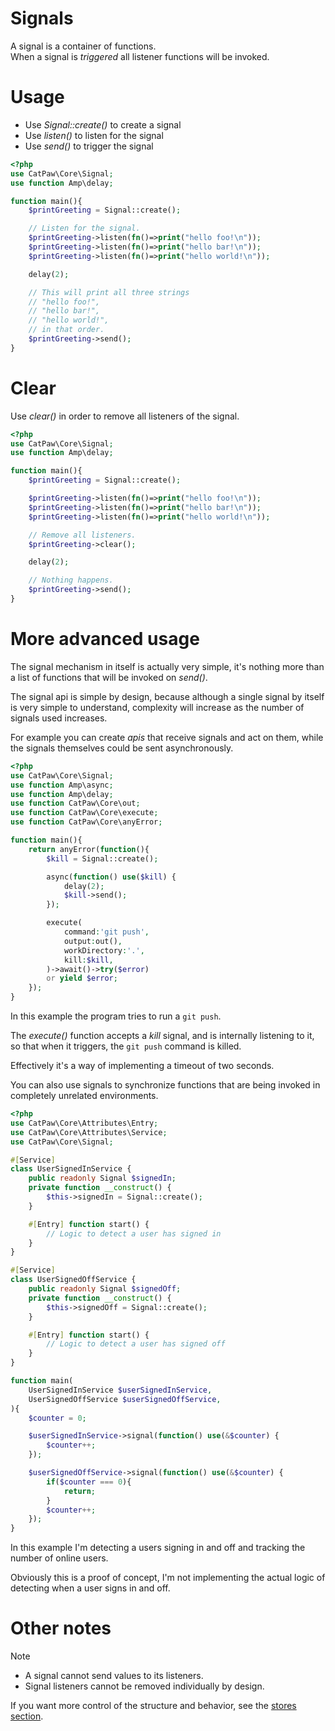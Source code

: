# Signals

A signal is a container of functions.\
When a signal is _triggered_ all listener functions will be invoked.

# Usage

- Use _Signal::create()_ to create a signal
- Use _listen()_ to listen for the signal
- Use _send()_ to trigger the signal

```php
<?php
use CatPaw\Core\Signal;
use function Amp\delay;

function main(){
    $printGreeting = Signal::create();

    // Listen for the signal.
    $printGreeting->listen(fn()=>print("hello foo!\n"));
    $printGreeting->listen(fn()=>print("hello bar!\n"));
    $printGreeting->listen(fn()=>print("hello world!\n"));

    delay(2);

    // This will print all three strings
    // "hello foo!",
    // "hello bar!",
    // "hello world!",
    // in that order.
    $printGreeting->send();
}
```

# Clear

Use _clear()_ in order to remove all listeners of the signal.

```php
<?php
use CatPaw\Core\Signal;
use function Amp\delay;

function main(){
    $printGreeting = Signal::create();

    $printGreeting->listen(fn()=>print("hello foo!\n"));
    $printGreeting->listen(fn()=>print("hello bar!\n"));
    $printGreeting->listen(fn()=>print("hello world!\n"));

    // Remove all listeners.
    $printGreeting->clear();

    delay(2);

    // Nothing happens.
    $printGreeting->send();
}
```

# More advanced usage

The signal mechanism in itself is actually very simple, it's nothing more than a list of functions that will be invoked on _send()_.

The signal api is simple by design, because although a single signal by itself is very simple to understand, complexity will increase as the number of signals used increases.

For example you can create _apis_ that receive signals and act on them, while the signals themselves could be sent asynchronously.

```php
<?php
use CatPaw\Core\Signal;
use function Amp\async;
use function Amp\delay;
use function CatPaw\Core\out;
use function CatPaw\Core\execute;
use function CatPaw\Core\anyError;

function main(){
    return anyError(function(){
        $kill = Signal::create();

        async(function() use($kill) {
            delay(2);
            $kill->send();
        });

        execute(
            command:'git push',
            output:out(),
            workDirectory:'.',
            kill:$kill,
        )->await()->try($error)
        or yield $error;
    });
}
```

In this example the program tries to run a `git push`.

The _execute()_ function accepts a _kill_ signal, and is internally listening to it, so that when it triggers, the `git push` command is killed.

Effectively it's a way of implementing a timeout of two seconds.

You can also use signals to synchronize functions that are being invoked in completely unrelated environments.

```php
<?php
use CatPaw\Core\Attributes\Entry;
use CatPaw\Core\Attributes\Service;
use CatPaw\Core\Signal;

#[Service]
class UserSignedInService {
    public readonly Signal $signedIn;
    private function __construct() {
        $this->signedIn = Signal::create();
    }

    #[Entry] function start() {
        // Logic to detect a user has signed in
    }
}

#[Service]
class UserSignedOffService {
    public readonly Signal $signedOff;
    private function __construct() {
        $this->signedOff = Signal::create();
    }

    #[Entry] function start() {
        // Logic to detect a user has signed off
    }
}

function main(
    UserSignedInService $userSignedInService,
    UserSignedOffService $userSignedOffService,
){
    $counter = 0;

    $userSignedInService->signal(function() use(&$counter) {
        $counter++;
    });

    $userSignedOffService->signal(function() use(&$counter) {
        if($counter === 0){
            return;
        }
        $counter++;
    });
}
```

In this example I'm detecting a users signing in and off and tracking the number of online users.

Obviously this is a proof of concept, I'm not implementing the actual logic of detecting when a user signs in and off.

# Other notes

> [!NOTE]
> - A signal cannot send values to its listeners.
> - Signal listeners cannot be removed individually by design.
>
> If you want more control of the structure and behavior, see the [stores section](./12.stores.md).

